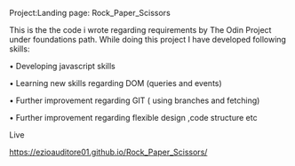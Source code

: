 ﻿
 Project:Landing page: Rock_Paper_Scissors

This is the the code i wrote regarding requirements by The Odin Project under foundations path. While doing this project I have developed following skills:

• Developing javascript skills

• Learning new skills regarding DOM (queries and events)

• Further improvement regarding GIT ( using branches and fetching)

• Further improvement regarding  flexible design ,code structure etc

Live

https://ezioauditore01.github.io/Rock_Paper_Scissors/


